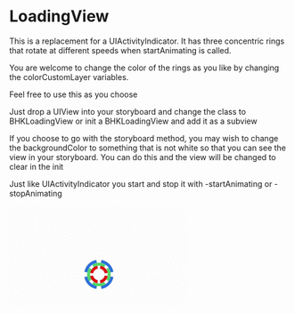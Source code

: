 LoadingView
===========

This is a replacement for a UIActivityIndicator. It has three concentric rings that rotate at different speeds when startAnimating is called.

You are welcome to change the color of the rings as you like by changing the colorCustomLayer variables.

Feel free to use this as you choose

Just drop a UIView into your storyboard and change the class to BHKLoadingView or init a BHKLoadingView and add it as a subview

If you choose to go with the storyboard method, you may wish to change the backgroundColor to something that is not white so that you can see the view in your storyboard. You can do this and the view will be changed to clear in the init

Just like UIActivityIndicator you start and stop it with -startAnimating or -stopAnimating

![alt tag](demo.gif)